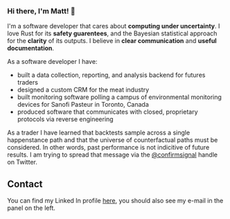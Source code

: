 ### Hi there, I'm Matt! 👋

I'm a software developer that cares about **computing under uncertainty**. I love Rust for its **safety guarentees**, and the Bayesian statistical
approach for the **clarity** of its outputs. I believe in **clear communication** and **useful documentation**.

As a software developer I have:
* built a data collection, reporting, and analysis backend for futures traders
* designed a custom CRM for the meat industry
* built monitoring software polling a campus of environmental monitoring devices for Sanofi Pasteur in Toronto, Canada
* produced software that communicates with closed, proprietary protocols via reverse engineering

As a trader I have learned that backtests sample across a single happenstance path and that the universe of counterfactual paths must be considered. In other words, past performance is not indicitive of future results. I am trying to spread that message via the [@confirmsignal](https://twitter.com/confirmsignal) handle on Twitter.

## Contact

You can find my Linked In profile [here](https://www.linkedin.com/in/matthew-scheffel/), you should also see my e-mail in the panel on the left.
